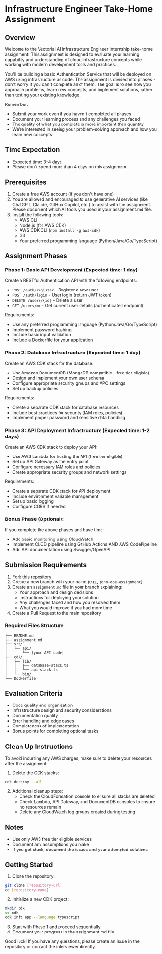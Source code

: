 # Infrastructure Engineer Take-Home Assignment

## Overview
Welcome to the Vectorial AI Infrastructure Engineer internship take-home assignment! This assignment is designed to evaluate your learning capability and understanding of cloud infrastructure concepts while working with modern development tools and practices.

You'll be building a basic Authentication Service that will be deployed on AWS using infrastructure as code. The assignment is divided into phases - don't worry if you can't complete all of them. The goal is to see how you approach problems, learn new concepts, and implement solutions, rather than testing your existing knowledge.

Remember:
- Submit your work even if you haven't completed all phases
- Document your learning process and any challenges you faced
- The quality of what you complete is more important than quantity
- We're interested in seeing your problem-solving approach and how you learn new concepts

## Time Expectation
- Expected time: 3-4 days
- Please don't spend more than 4 days on this assignment

## Prerequisites
1. Create a free AWS account (if you don't have one)
2. You are allowed and encouraged to use generative AI services (like ChatGPT, Claude, GitHub Copilot, etc.) to assist with the assignment. Please document which AI tools you used in your assignment.md file.
3. Install the following tools:
   - AWS CLI
   - Node.js (for AWS CDK)
   - AWS CDK CLI (`npm install -g aws-cdk`)
   - Git
   - Your preferred programming language (Python/Java/Go/TypeScript)

## Assignment Phases

### Phase 1: Basic API Development (Expected time: 1 day)
Create a RESTful Authentication API with the following endpoints:
- `POST /auth/register` - Register a new user
- `POST /auth/login` - User login (return JWT token)
- `DELETE /users/{id}` - Delete a user
- `GET /users/me` - Get current user details (authenticated endpoint)

Requirements:
- Use any preferred programming language (Python/Java/Go/TypeScript)
- Implement password hashing
- Include basic input validation
- Include a Dockerfile for your application

### Phase 2: Database Infrastructure (Expected time: 1 day)
Create an AWS CDK stack for the database:
- Use Amazon DocumentDB (MongoDB compatible - free tier eligible)
- Design and implement your own user schema
- Configure appropriate security groups and VPC settings
- Set up backup policies

Requirements:
- Create a separate CDK stack for database resources
- Include best practices for security (IAM roles, policies)
- Implement proper password and sensitive data handling

### Phase 3: API Deployment Infrastructure (Expected time: 1-2 days)
Create an AWS CDK stack to deploy your API:
- Use AWS Lambda for hosting the API (free tier eligible)
- Set up API Gateway as the entry point
- Configure necessary IAM roles and policies
- Create appropriate security groups and network settings

Requirements:
- Create a separate CDK stack for API deployment
- Include environment variable management
- Set up basic logging
- Configure CORS if needed

### Bonus Phase (Optional):
If you complete the above phases and have time:
- Add basic monitoring using CloudWatch
- Implement CI/CD pipeline using GitHub Actions AND AWS CodePipeline
- Add API documentation using Swagger/OpenAPI


## Submission Requirements

1. Fork this repository
2. Create a new branch with your name (e.g., `john-doe-assignment`)
3. Create an `assignment.md` file in your branch explaining:
   - Your approach and design decisions
   - Instructions for deploying your solution
   - Any challenges faced and how you resolved them
   - What you would improve if you had more time
4. Create a Pull Request to the main repository

### Required Files Structure
```
├── README.md
├── assignment.md
├── src/
│   └── api/
│       └── [your API code]
├── cdk/
│   ├── lib/
│   │   ├── database-stack.ts
│   │   └── api-stack.ts
│   └── bin/
└── Dockerfile
```

## Evaluation Criteria
- Code quality and organization
- Infrastructure design and security considerations
- Documentation quality
- Error handling and edge cases
- Completeness of implementation
- Bonus points for completing optional tasks

## Clean Up Instructions
To avoid incurring any AWS charges, make sure to delete your resources after the assignment:

1. Delete the CDK stacks:
```bash
cdk destroy --all
```

2. Additional cleanup steps:
   - Check the CloudFormation console to ensure all stacks are deleted
   - Check Lambda, API Gateway, and DocumentDB consoles to ensure no resources remain
   - Delete any CloudWatch log groups created during testing

## Notes
- Use only AWS free tier eligible services
- Document any assumptions you make
- If you get stuck, document the issues and your attempted solutions

## Getting Started

1. Clone the repository:
```bash
git clone [repository-url]
cd [repository-name]
```

2. Initialize a new CDK project:
```bash
mkdir cdk
cd cdk
cdk init app --language typescript
```

3. Start with Phase 1 and proceed sequentially
4. Document your progress in the assignment.md file

Good luck! If you have any questions, please create an issue in the repository or contact the interviewer directly.
